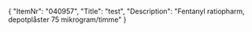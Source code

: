 {
  "ItemNr": "040957",
  "Title": "test",
  "Description": "Fentanyl ratiopharm, depotplåster 75 mikrogram/timme"
}